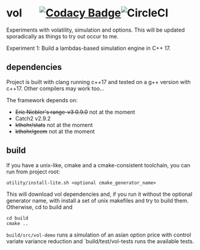 
# vol  &nbsp;  &nbsp; &nbsp; [![Codacy Badge](https://api.codacy.com/project/badge/Grade/4df2b8a9b6f0474ca75cc5a7f986588f)](https://www.codacy.com?utm_source=github.com&amp;utm_medium=referral&amp;utm_content=hardlianotion/vol&amp;utm_campaign=Badge_Grade)![CircleCI](https://circleci.com/gh/hardlianotion/vol.svg?style=svg&circle-token=7b4b779407f176bace72f91599ea41ac3fd4e81d)

Experiments with volatility, simulation and options.  This will be updated sporadically as things to try out occur to me.

Experiment 1: Build a lambdas-based simulation engine in C++ 17.

## dependencies
Project is built with clang running c++17 and tested on a g++ version with c++17.
Other compilers may work too...

The framework depends on:
*  ~~Eric Niebler's range-v3 0.9.0~~ not at the moment
*  Catch2 v2.9.2
*  ~~kthohr/stats~~ not at the moment
*  ~~kthohr/gcem~~ not at the moment

## build
If you have a unix-like, cmake and a cmake-consistent toolchain, you can run from project root:

`utility/install-lite.sh <optional cmake_generator_name>`

This will download vol dependencies and, if you run it without the optional generator name, with install a
set of unix makefiles and try to build them.  Otherwise, cd to build and

```
cd build
cmake ..
``` 

`build/src/vol-demo` runs a simulation of an asian option price with control variate variance reduction 
and 
`build/test/vol-tests runs the available tests.

